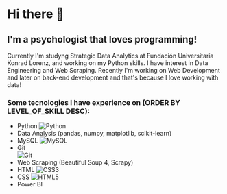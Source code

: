# Hi there 👋

<!--
**eacardenase/eacardenase** is a ✨ _special_ ✨ repository because its `README.md` (this file) appears on your GitHub profile.

Here are some ideas to get you started:

- 🔭 I’m currently working on ...
- 🌱 I’m currently learning ...
- 👯 I’m looking to collaborate on ...
- 🤔 I’m looking for help with ...
- 💬 Ask me about ...
- 📫 How to reach me: ...
- 😄 Pronouns: ...
- ⚡ Fun fact: ...
-->
## I'm a psychologist that loves programming! 

Currently I'm studyng Strategic Data Analytics at Fundación Universitaria Konrad Lorenz,
and working on my Python skills. I have interest in Data Engineering and Web Scraping. 
Recently I'm working on Web Development and later on back-end development and that's because I love working with data!

### Some tecnologies I have experience on (ORDER BY LEVEL_OF_SKILL DESC):

- Python
  <img alt="Python" src="https://img.shields.io/badge/python%20-%2314354C.svg?&style=for-the-badge&logo=python&logoColor=white"/>
- Data Analysis (pandas, numpy, matplotlib, scikit-learn)
- MySQL 
  <img alt="MySQL" src="https://img.shields.io/badge/mysql-%2300f.svg?&style=for-the-badge&logo=mysql&logoColor=white"/>
- Git 	
  <img alt="Git" src="https://img.shields.io/badge/git%20-%23F05033.svg?&style=for-the-badge&logo=git&logoColor=white"/>
- Web Scraping (Beautiful Soup 4, Scrapy)
- HTML 
  <img alt="CSS3" src="https://img.shields.io/badge/css3%20-%231572B6.svg?&style=for-the-badge&logo=css3&logoColor=white"/>
- CSS 
  <img alt="HTML5" src="https://img.shields.io/badge/html5%20-%23E34F26.svg?&style=for-the-badge&logo=html5&logoColor=white"/>
- Power BI

